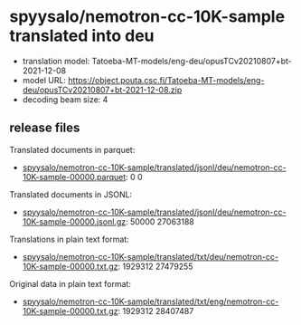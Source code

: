 # spyysalo/nemotron-cc-10K-sample translated into deu

* translation model: Tatoeba-MT-models/eng-deu/opusTCv20210807+bt-2021-12-08
* model URL: https://object.pouta.csc.fi/Tatoeba-MT-models/eng-deu/opusTCv20210807+bt-2021-12-08.zip
* decoding beam size: 4

## release files

Translated documents in parquet:
* [spyysalo/nemotron-cc-10K-sample/translated/jsonl/deu/nemotron-cc-10K-sample-00000.parquet](https://object.pouta.csc.fi/OELLM-synthetic/spyysalo/nemotron-cc-10K-sample/translated/jsonl/deu/nemotron-cc-10K-sample-00000.parquet):       0       0

Translated documents in JSONL:
* [spyysalo/nemotron-cc-10K-sample/translated/jsonl/deu/nemotron-cc-10K-sample-00000.jsonl.gz](https://object.pouta.csc.fi/OELLM-synthetic/spyysalo/nemotron-cc-10K-sample/translated/jsonl/deu/nemotron-cc-10K-sample-00000.jsonl.gz):   50000 27063188

Translations in plain text format:
* [spyysalo/nemotron-cc-10K-sample/translated/txt/deu/nemotron-cc-10K-sample-00000.txt.gz](https://object.pouta.csc.fi/OELLM-synthetic/spyysalo/nemotron-cc-10K-sample/translated/txt/deu/nemotron-cc-10K-sample-00000.txt.gz): 1929312 27479255

Original data in plain text format:
* [spyysalo/nemotron-cc-10K-sample/translated/txt/eng/nemotron-cc-10K-sample-00000.txt.gz](https://object.pouta.csc.fi/OELLM-synthetic/spyysalo/nemotron-cc-10K-sample/translated/txt/eng/nemotron-cc-10K-sample-00000.txt.gz): 1929312 28407487
